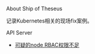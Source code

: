 <!-- START doctoc generated TOC please keep comment here to allow auto update -->
<!-- DON'T EDIT THIS SECTION, INSTEAD RE-RUN doctoc TO UPDATE -->



<!-- END doctoc generated TOC please keep comment here to allow auto update -->

About Ship of Theseus

记录Kubernetes相关的现场fix案例。

API Server

- [可疑的node RBAC权限不足](kube-apiserver/disable_ipv6.md)

